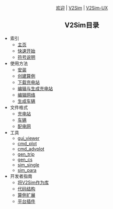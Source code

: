 <p style="text-align:center"><a href="/zh_hans/#">欢迎<a> | <a href="/zh_hans/#/v2sim/">V2Sim</a> | <a href="/zh_hans/#/v2simux/">V2Sim-UX</a></p>
<h2 style="text-align:center">V2Sim目录</h2>

+ 索引
    + [主页](v2sim/)
    + [快速开始](v2sim/quick)
    + [符号说明](v2sim/nom)
+ 使用方法
    + [安装](v2sim/usage/inst)
    + [创建算例](v2sim/usage/case)
    + [下载充电站](v2sim/usage/downcs)
    + [编辑与生成充电站](v2sim/usage/editcs)
    + [编辑网络](v2sim/usage/editnet)
    + [生成车辆](v2sim/usage/genveh)
+ 文件格式
    + [充电站](v2sim/format/cs)
    + [车辆](v2sim/format/veh)
    + [配电网](v2sim/format/pdn)
+ 工具
    + [gui_viewer](v2sim/tools/gui_viewer)
    + [cmd_plot](v2sim/tools/cmd_plot)
    + [cmd_advplot](v2sim/tools/cmd_advplot)
    + [gen_trip](v2sim/tools/gen_trip)
    + [gen_cs](v2sim/tools/gen_cs)
    + [sim_single](v2sim/tools/sim_single)
    + [sim_para](v2sim/tools/sim_para)
+ 开发者指南
    + [将V2Sim作为库](v2sim/dev/lib)
    + [代码结构](v2sim/dev/codestr)
    + [算例扩展](v2sim/dev/exts)
    + [平台插件](v2sim/dev/plugins)